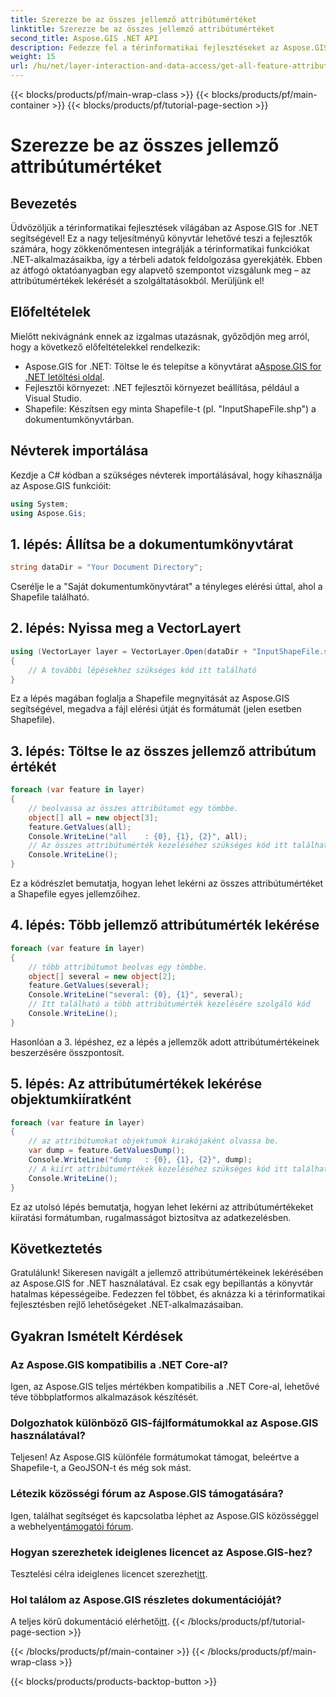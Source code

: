 ```yaml
---
title: Szerezze be az összes jellemző attribútumértéket
linktitle: Szerezze be az összes jellemző attribútumértéket
second_title: Aspose.GIS .NET API
description: Fedezze fel a térinformatikai fejlesztéseket az Aspose.GIS for .NET segítségével! A jellemző attribútumértékeinek zökkenőmentes lekérése. Töltse le most egy térbeli kódolási kalandhoz.
weight: 15
url: /hu/net/layer-interaction-and-data-access/get-all-feature-attribute-values/
---
```


{{< blocks/products/pf/main-wrap-class >}}
{{< blocks/products/pf/main-container >}}
{{< blocks/products/pf/tutorial-page-section >}}

# Szerezze be az összes jellemző attribútumértéket

## Bevezetés
Üdvözöljük a térinformatikai fejlesztések világában az Aspose.GIS for .NET segítségével! Ez a nagy teljesítményű könyvtár lehetővé teszi a fejlesztők számára, hogy zökkenőmentesen integrálják a térinformatikai funkciókat .NET-alkalmazásaikba, így a térbeli adatok feldolgozása gyerekjáték. Ebben az átfogó oktatóanyagban egy alapvető szempontot vizsgálunk meg – az attribútumértékek lekérését a szolgáltatásokból. Merüljünk el!
## Előfeltételek
Mielőtt nekivágnánk ennek az izgalmas utazásnak, győződjön meg arról, hogy a következő előfeltételekkel rendelkezik:
-  Aspose.GIS for .NET: Töltse le és telepítse a könyvtárat a[Aspose.GIS for .NET letöltési oldal](https://releases.aspose.com/gis/net/).
- Fejlesztői környezet: .NET fejlesztői környezet beállítása, például a Visual Studio.
- Shapefile: Készítsen egy minta Shapefile-t (pl. "InputShapeFile.shp") a dokumentumkönyvtárban.
## Névterek importálása
Kezdje a C# kódban a szükséges névterek importálásával, hogy kihasználja az Aspose.GIS funkcióit:
```csharp
using System;
using Aspose.Gis;
```
## 1. lépés: Állítsa be a dokumentumkönyvtárat
```csharp
string dataDir = "Your Document Directory";
```
Cserélje le a "Saját dokumentumkönyvtárat" a tényleges elérési úttal, ahol a Shapefile található.
## 2. lépés: Nyissa meg a VectorLayert
```csharp
using (VectorLayer layer = VectorLayer.Open(dataDir + "InputShapeFile.shp", Drivers.Shapefile))
{
    // A további lépésekhez szükséges kód itt található
}
```
Ez a lépés magában foglalja a Shapefile megnyitását az Aspose.GIS segítségével, megadva a fájl elérési útját és formátumát (jelen esetben Shapefile).
## 3. lépés: Töltse le az összes jellemző attribútum értékét
```csharp
foreach (var feature in layer)
{
    // beolvassa az összes attribútumot egy tömbbe.
    object[] all = new object[3];
    feature.GetValues(all);
    Console.WriteLine("all    : {0}, {1}, {2}", all);
    // Az összes attribútumérték kezeléséhez szükséges kód itt található
    Console.WriteLine();
}
```
Ez a kódrészlet bemutatja, hogyan lehet lekérni az összes attribútumértéket a Shapefile egyes jellemzőihez.
## 4. lépés: Több jellemző attribútumérték lekérése
```csharp
foreach (var feature in layer)
{
    // több attribútumot beolvas egy tömbbe.
    object[] several = new object[2];
    feature.GetValues(several);
    Console.WriteLine("several: {0}, {1}", several);
    // Itt található a több attribútumérték kezelésére szolgáló kód
    Console.WriteLine();
}
```
Hasonlóan a 3. lépéshez, ez a lépés a jellemzők adott attribútumértékeinek beszerzésére összpontosít.
## 5. lépés: Az attribútumértékek lekérése objektumkiíratként
```csharp
foreach (var feature in layer)
{
    // az attribútumokat objektumok kirakójaként olvassa be.
    var dump = feature.GetValuesDump();
    Console.WriteLine("dump   : {0}, {1}, {2}", dump);
    // A kiírt attribútumértékek kezeléséhez szükséges kód itt található
    Console.WriteLine();
}
```
Ez az utolsó lépés bemutatja, hogyan lehet lekérni az attribútumértékeket kiíratási formátumban, rugalmasságot biztosítva az adatkezelésben.
## Következtetés
Gratulálunk! Sikeresen navigált a jellemző attribútumértékeinek lekérésében az Aspose.GIS for .NET használatával. Ez csak egy bepillantás a könyvtár hatalmas képességeibe. Fedezzen fel többet, és aknázza ki a térinformatikai fejlesztésben rejlő lehetőségeket .NET-alkalmazásaiban.
## Gyakran Ismételt Kérdések
### Az Aspose.GIS kompatibilis a .NET Core-al?
Igen, az Aspose.GIS teljes mértékben kompatibilis a .NET Core-al, lehetővé téve többplatformos alkalmazások készítését.
### Dolgozhatok különböző GIS-fájlformátumokkal az Aspose.GIS használatával?
Teljesen! Az Aspose.GIS különféle formátumokat támogat, beleértve a Shapefile-t, a GeoJSON-t és még sok mást.
### Létezik közösségi fórum az Aspose.GIS támogatására?
 Igen, találhat segítséget és kapcsolatba léphet az Aspose.GIS közösséggel a webhelyen[támogatói fórum](https://forum.aspose.com/c/gis/33).
### Hogyan szerezhetek ideiglenes licencet az Aspose.GIS-hez?
 Tesztelési célra ideiglenes licencet szerezhet[itt](https://purchase.aspose.com/temporary-license/).
### Hol találom az Aspose.GIS részletes dokumentációját?
 A teljes körű dokumentáció elérhető[itt](https://reference.aspose.com/gis/net/).
{{< /blocks/products/pf/tutorial-page-section >}}

{{< /blocks/products/pf/main-container >}}
{{< /blocks/products/pf/main-wrap-class >}}

{{< blocks/products/products-backtop-button >}}
